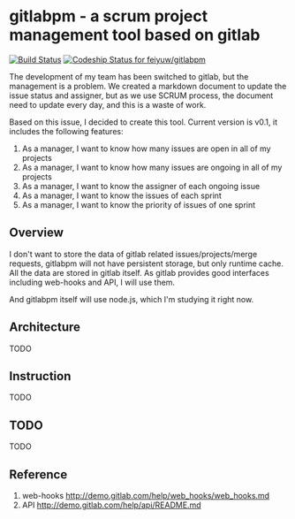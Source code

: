 # gitlabpm - a scrum project management tool based on gitlab

[![Build Status](https://travis-ci.org/feiyuw/gitlabpm.svg?branch=master)](https://travis-ci.org/feiyuw/gitlabpm)
[![Codeship Status for feiyuw/gitlabpm](https://www.codeship.io/projects/fb188f80-0411-0132-4808-06cd9fe8c123/status)](https://www.codeship.io/projects/30580)

The development of my team has been switched to gitlab, but the management is a problem. We created a markdown document to update the issue status and assigner, but as we use SCRUM process, the document need to update every day, and this is a waste of work.

Based on this issue, I decided to create this tool. Current version is v0.1, it includes the following features:

1. As a manager, I want to know how many issues are open in all of my projects
1. As a manager, I want to know how many issues are ongoing in all of my projects
1. As a manager, I want to know the assigner of each ongoing issue
1. As a manager, I want to know the issues of each sprint
1. As a manager, I want to know the priority of issues of one sprint

## Overview

I don't want to store the data of gitlab related issues/projects/merge requests, gitlabpm will not have persistent storage, but only runtime cache. All the data are stored in gitlab itself. As gitlab provides good interfaces including web-hooks and API, I will use them.

And gitlabpm itself will use node.js, which I'm studying it right now.

## Architecture

TODO

## Instruction

TODO

## TODO

TODO

## Reference

1. web-hooks    http://demo.gitlab.com/help/web_hooks/web_hooks.md
1. API          http://demo.gitlab.com/help/api/README.md
